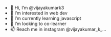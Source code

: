 - 👋 Hi, I’m @vijayakumark3
- 👀 I’m interested in web dev
- 🌱 I’m currently learning javascript
- 💞️ I’m looking to co-learner
- 📫 Reach me in instagram @vijayakumar_k_...

<!---
vijayakumark3/vijayakumark3 is a ✨ special ✨ repository because its `README.md` (this file) appears on your GitHub profile.
You can click the Preview link to take a look at your changes.
--->
